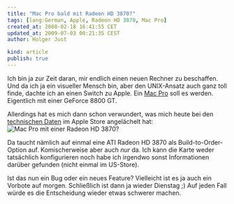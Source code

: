 ```yaml
---
title: "Mac Pro bald mit Radeon HD 3870?"
tags: [lang:German, Apple, Radeon HD 3870, Mac Pro]
created_at: 2008-02-18 16:41:55 CET
updated_at: 2009-07-03 00:21:35 CEST
author: Holger Just

kind: article
publish: true
---
```


Ich bin ja zur Zeit daran, mir endlich einen neuen Rechner zu beschaffen. Und da ich ja ein visueller Mensch bin, aber den UNIX-Ansatz auch ganz toll finde, dachte ich an einen Switch zu Apple. Ein [Mac Pro](http://www.apple.com/de/macpro/) soll es werden. Eigentlich mit einer GeForce 8800 GT.

Allerdings hat es mich dann schon verwundert, was mich heute bei den [technischen Daten](http://store.apple.com/Apple/WebObjects/germanstore.woa/wa/RSLID?nnmm=browse&tg_tabcontroller=tg_tabcontroller_1&mco=CD70B2D&node=home/shop_mac/family/mac_pro) im Apple Store angelächelt hat:
<img src="/media/2008/mac_pro.png" alt="Mac Pro mit einer Radeon HD 3870?" class="center"/>

Da taucht nämlich auf einmal eine ATI Radeon HD 3870 als Build-to-Order-Option auf. Komischerweise aber auch *nur* da. Ich kann die Karte weder tatsächlich konfigurieren noch habe ich irgendwo sonst Informationen darüber gefunden (nicht einmal im US-Store).

Ist das nun ein Bug oder ein neues Feature? Vielleicht ist es ja auch ein Vorbote auf morgen. Schließlich ist dann ja wieder Dienstag ;) Auf jeden Fall würde es die Entscheidung wieder etwas schwerer machen.